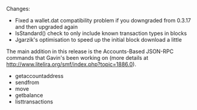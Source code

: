 Changes:
* Fixed a wallet.dat compatibility problem if you downgraded from 0.3.17 and then upgraded again
* IsStandard() check to only include known transaction types in blocks
* Jgarzik's optimisation to speed up the initial block download a little

The main addition in this release is the Accounts-Based JSON-RPC commands that Gavin's been working on (more details at http://www.litelira.org/smf/index.php?topic=1886.0).  
* getaccountaddress
* sendfrom
* move
* getbalance
* listtransactions
